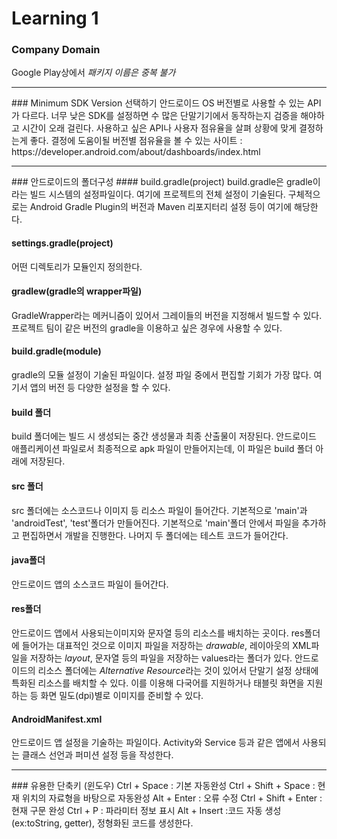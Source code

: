 # Learning 1
### Company Domain
Google Play상에서 *패키지 이름은 중복 불가*
<hr/>
### Minimum SDK Version 선택하기
안드로이드 OS 버전별로 사용할 수 있는 API가 다르다. 너무 낮은 SDK를 설정하면 수 많은 단말기기에서 동작하는지 검증을 해야하고 시간이 오래 걸린다.
사용하고 싶은 API나 사용자 점유율을 살펴 상황에 맞게 결정하는게 좋다.  
결정에 도움이될 버전별 점유율을 볼 수 있는 사이트 : https://developer.android.com/about/dashboards/index.html
<hr/>
### 안드로이드의 폴더구성
#### build.gradle(project)
build.gradle은 gradle이라는 빌드 시스템의 설정파일이다. 여기에 프로젝트의 전체 설정이 기술된다. 구체적으로는 Android Gradle Plugin의 버전과 Maven 리포지터리 설정 등이 여기에 해당한다.  

#### settings.gradle(project)
어떤 디렉토리가 모듈인지 정의한다.  

#### gradlew(gradle의 wrapper파일)
GradleWrapper라는 메커니즘이 있어서 그레이들의 버전을 지정해서 빌드할 수 있다. 프로젝트 팀이 같은 버전의 gradle을 이용하고 싶은 경우에 사용할 수 있다.  

#### build.gradle(module)
gradle의 모듈 설정이 기술된 파일이다. 설정 파일 중에서 편집할 기회가 가장 많다. 여기서 앱의 버전 등 다양한 설정을 할 수 있다.

#### build 폴더
build 폴더에는 빌드 시 생성되는 중간 생성물과 최종 산출물이 저장된다. 안드로이드 애플리케이션 파일로서 최종적으로 apk 파일이 만들어지는데, 이 파일은 build 폴더 아래에 저장된다.

#### src 폴더
src 폴더에는 소스코드나 이미지 등 리소스 파일이 들어간다. 기본적으로 'main'과 'androidTest', 'test'폴더가 만들어진다. 기본적으로 'main'폴더 안에서 파일을 추가하고 편집하면서 개발을 진행한다. 나머지 두 폴더에는 테스트 코드가 들어간다.

#### java폴더
안드로이드 앱의 소스코드 파일이 들어간다.

#### res폴더
안드로이드 앱에서 사용되는이미지와 문자열 등의 리소스를 배치하는 곳이다. res폴더에 들어가는 대표적인 것으로 이미지 파일을 저장하는 *drawable*, 레이아웃의 XML파일을 저장하는 *layout*, 문자열 등의 파일을 저장하는 values라는 폴더가 있다. 안드로이드의 리소스 폴더에는 *Alternative Resource*라는 것이 있어서 단말기 설정 상태에 특화된 리소스를 배치할 수 있다. 이를 이용해 다국어를 지원하거나 태블릿 화면을 지원하는 등 화면 밀도(dpi)별로 이미지를 준비할 수 있다.

#### AndroidManifest.xml
안드로이드 앱 설정을 기술하는 파일이다. Activity와 Service 등과 같은 앱에서 사용되는 클래스 선언과 퍼미션 설정 등을 작성한다.
<hr/>
### 유용한 단축키 (윈도우)
Ctrl + Space : 기본 자동완성
Ctrl + Shift + Space : 현재 위치의 자료형을 바탕으로 자동완성
Alt + Enter : 오류 수정
Ctrl + Shift + Enter : 현재 구문 완성
Ctrl + P : 파라미터 정보 표시
Alt + Insert  :코드 자동 생성(ex:toString, getter), 정형화된 코드를 생성한다.
